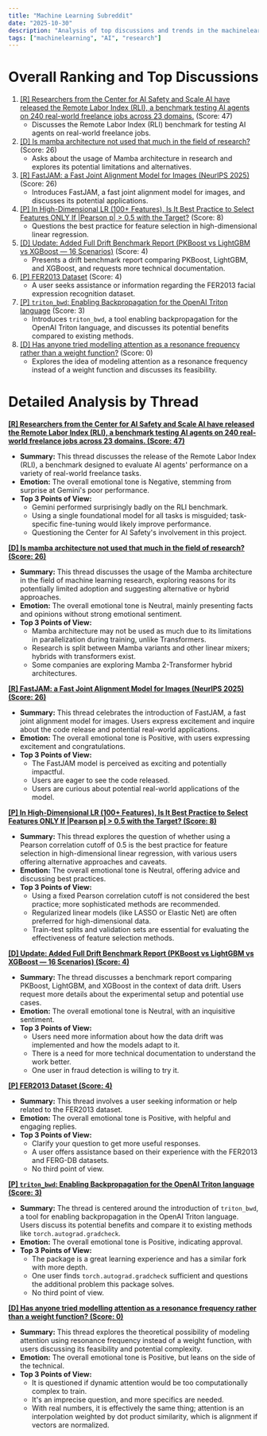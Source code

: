 ```yaml
---
title: "Machine Learning Subreddit"
date: "2025-10-30"
description: "Analysis of top discussions and trends in the machinelearning subreddit"
tags: ["machinelearning", "AI", "research"]
---
```


# Overall Ranking and Top Discussions
1.  [[R] Researchers from the Center for AI Safety and Scale AI have released the Remote Labor Index (RLI), a benchmark testing AI agents on 240 real-world freelance jobs across 23 domains.](https://www.reddit.com/gallery/1ojinwl) (Score: 47)
    * Discusses the Remote Labor Index (RLI) benchmark for testing AI agents on real-world freelance jobs.
2.  [[D] Is mamba architecture not used that much in the field of research?](https://www.reddit.com/r/MachineLearning/comments/1ojwly3/d_is_mamba_architecture_not_used_that_much_in_the/) (Score: 26)
    *  Asks about the usage of Mamba architecture in research and explores its potential limitations and alternatives.
3.  [[R] FastJAM: a Fast Joint Alignment Model for Images (NeurIPS 2025)](https://www.reddit.com/r/MachineLearning/comments/1ojx3wc/r_fastjam_a_fast_joint_alignment_model_for_images/) (Score: 26)
    * Introduces FastJAM, a fast joint alignment model for images, and discusses its potential applications.
4.  [[P] In High-Dimensional LR (100+ Features), Is It Best Practice to Select Features ONLY If |Pearson p| > 0.5 with the Target?](https://www.reddit.com/r/MachineLearning/comments/1ojtbfm/p_in_highdimensional_lr_100_features_is_it_best/) (Score: 8)
    * Questions the best practice for feature selection in high-dimensional linear regression.
5.  [[D] Update: Added Full Drift Benchmark Report (PKBoost vs LightGBM vs XGBoost — 16 Scenarios)](https://www.reddit.com/r/MachineLearning/comments/1ojveaq/d_update_added_full_drift_benchmark_report/) (Score: 4)
    *  Presents a drift benchmark report comparing PKBoost, LightGBM, and XGBoost, and requests more technical documentation.
6.  [[P] FER2013 Dataset](https://www.reddit.com/r/MachineLearning/comments/1ojop6g/p_fer2013_dataset/) (Score: 4)
    *  A user seeks assistance or information regarding the FER2013 facial expression recognition dataset.
7.  [[P] `triton_bwd`: Enabling Backpropagation for the OpenAI Triton language](https://www.reddit.com/r/MachineLearning/comments/1ojwyye/p_triton_bwd_enabling_backpropagation_for_the/) (Score: 3)
    *  Introduces `triton_bwd`, a tool enabling backpropagation for the OpenAI Triton language, and discusses its potential benefits compared to existing methods.
8.  [[D] Has anyone tried modelling attention as a resonance frequency rather than a weight function?](https://www.reddit.com/r/MachineLearning/comments/1ok60jg/d_has_anyone_tried_modelling_attention_as_a/) (Score: 0)
    * Explores the idea of modeling attention as a resonance frequency instead of a weight function and discusses its feasibility.

# Detailed Analysis by Thread
**[[R] Researchers from the Center for AI Safety and Scale AI have released the Remote Labor Index (RLI), a benchmark testing AI agents on 240 real-world freelance jobs across 23 domains. (Score: 47)](https://www.reddit.com/gallery/1ojinwl)**
*   **Summary:** This thread discusses the release of the Remote Labor Index (RLI), a benchmark designed to evaluate AI agents' performance on a variety of real-world freelance tasks.
*   **Emotion:** The overall emotional tone is Negative, stemming from surprise at Gemini's poor performance.
*   **Top 3 Points of View:**
    *   Gemini performed surprisingly badly on the RLI benchmark.
    *   Using a single foundational model for all tasks is misguided; task-specific fine-tuning would likely improve performance.
    *   Questioning the Center for AI Safety's involvement in this project.

**[[D] Is mamba architecture not used that much in the field of research? (Score: 26)](https://www.reddit.com/r/MachineLearning/comments/1ojwly3/d_is_mamba_architecture_not_used_that_much_in_the/)**
*   **Summary:** This thread discusses the usage of the Mamba architecture in the field of machine learning research, exploring reasons for its potentially limited adoption and suggesting alternative or hybrid approaches.
*   **Emotion:** The overall emotional tone is Neutral, mainly presenting facts and opinions without strong emotional sentiment.
*   **Top 3 Points of View:**
    *   Mamba architecture may not be used as much due to its limitations in parallelization during training, unlike Transformers.
    *   Research is split between Mamba variants and other linear mixers; hybrids with transformers exist.
    *   Some companies are exploring Mamba 2-Transformer hybrid architectures.

**[[R] FastJAM: a Fast Joint Alignment Model for Images (NeurIPS 2025) (Score: 26)](https://www.reddit.com/r/MachineLearning/comments/1ojx3wc/r_fastjam_a_fast_joint_alignment_model_for_images/)**
*   **Summary:** This thread celebrates the introduction of FastJAM, a fast joint alignment model for images. Users express excitement and inquire about the code release and potential real-world applications.
*   **Emotion:** The overall emotional tone is Positive, with users expressing excitement and congratulations.
*   **Top 3 Points of View:**
    *   The FastJAM model is perceived as exciting and potentially impactful.
    *   Users are eager to see the code released.
    *   Users are curious about potential real-world applications of the model.

**[[P] In High-Dimensional LR (100+ Features), Is It Best Practice to Select Features ONLY If |Pearson p| > 0.5 with the Target? (Score: 8)](https://www.reddit.com/r/MachineLearning/comments/1ojtbfm/p_in_highdimensional_lr_100_features_is_it_best/)**
*   **Summary:** This thread explores the question of whether using a Pearson correlation cutoff of 0.5 is the best practice for feature selection in high-dimensional linear regression, with various users offering alternative approaches and caveats.
*   **Emotion:** The overall emotional tone is Neutral, offering advice and discussing best practices.
*   **Top 3 Points of View:**
    *   Using a fixed Pearson correlation cutoff is not considered the best practice; more sophisticated methods are recommended.
    *   Regularized linear models (like LASSO or Elastic Net) are often preferred for high-dimensional data.
    *   Train-test splits and validation sets are essential for evaluating the effectiveness of feature selection methods.

**[[D] Update: Added Full Drift Benchmark Report (PKBoost vs LightGBM vs XGBoost — 16 Scenarios) (Score: 4)](https://www.reddit.com/r/MachineLearning/comments/1ojveaq/d_update_added_full_drift_benchmark_report/)**
*   **Summary:** The thread discusses a benchmark report comparing PKBoost, LightGBM, and XGBoost in the context of data drift. Users request more details about the experimental setup and potential use cases.
*   **Emotion:** The overall emotional tone is Neutral, with an inquisitive sentiment.
*   **Top 3 Points of View:**
    *   Users need more information about how the data drift was implemented and how the models adapt to it.
    *   There is a need for more technical documentation to understand the work better.
    *   One user in fraud detection is willing to try it.

**[[P] FER2013 Dataset (Score: 4)](https://www.reddit.com/r/MachineLearning/comments/1ojop6g/p_fer2013_dataset/)**
*   **Summary:** This thread involves a user seeking information or help related to the FER2013 dataset.
*   **Emotion:** The overall emotional tone is Positive, with helpful and engaging replies.
*   **Top 3 Points of View:**
    *   Clarify your question to get more useful responses.
    *   A user offers assistance based on their experience with the FER2013 and FERG-DB datasets.
    *   No third point of view.

**[[P] `triton_bwd`: Enabling Backpropagation for the OpenAI Triton language (Score: 3)](https://www.reddit.com/r/MachineLearning/comments/1ojwyye/p_triton_bwd_enabling_backpropagation_for_the/)**
*   **Summary:** The thread is centered around the introduction of `triton_bwd`, a tool for enabling backpropagation in the OpenAI Triton language. Users discuss its potential benefits and compare it to existing methods like `torch.autograd.gradcheck`.
*   **Emotion:** The overall emotional tone is Positive, indicating approval.
*   **Top 3 Points of View:**
    *   The package is a great learning experience and has a similar fork with more depth.
    *   One user finds `torch.autograd.gradcheck` sufficient and questions the additional problem this package solves.
    *   No third point of view.

**[[D] Has anyone tried modelling attention as a resonance frequency rather than a weight function? (Score: 0)](https://www.reddit.com/r/MachineLearning/comments/1ok60jg/d_has_anyone_tried_modelling_attention_as_a/)**
*   **Summary:** This thread explores the theoretical possibility of modeling attention using resonance frequency instead of a weight function, with users discussing its feasibility and potential complexity.
*   **Emotion:** The overall emotional tone is Positive, but leans on the side of the technical.
*   **Top 3 Points of View:**
    *   It is questioned if dynamic attention would be too computationally complex to train.
    *   It's an imprecise question, and more specifics are needed.
    *   With real numbers, it is effectively the same thing; attention is an interpolation weighted by dot product similarity, which is alignment if vectors are normalized.

